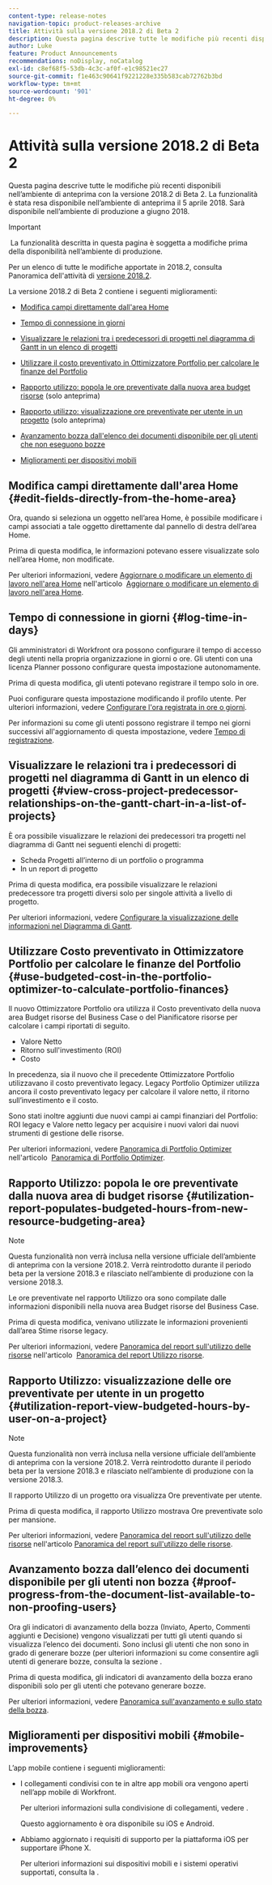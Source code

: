 ```yaml
---
content-type: release-notes
navigation-topic: product-releases-archive
title: Attività sulla versione 2018.2 di Beta 2
description: Questa pagina descrive tutte le modifiche più recenti disponibili nell’ambiente di anteprima con la versione 2018.2 di Beta 2. La funzionalità è stata resa disponibile nell’ambiente di anteprima il 5 aprile 2018. Sarà disponibile nell’ambiente di produzione a giugno 2018.
author: Luke
feature: Product Announcements
recommendations: noDisplay, noCatalog
exl-id: c8ef68f5-53db-4c3c-af0f-e1c98521ec27
source-git-commit: f1e463c90641f9221228e335b583cab72762b3bd
workflow-type: tm+mt
source-wordcount: '901'
ht-degree: 0%

---
```


# Attività sulla versione 2018.2 di Beta 2

Questa pagina descrive tutte le modifiche più recenti disponibili nell’ambiente di anteprima con la versione 2018.2 di Beta 2. La funzionalità è stata resa disponibile nell’ambiente di anteprima il 5 aprile 2018. Sarà disponibile nell’ambiente di produzione a giugno 2018.

>[!IMPORTANT]
>
> La funzionalità descritta in questa pagina è soggetta a modifiche prima della disponibilità nell’ambiente di produzione.

Per un elenco di tutte le modifiche apportate in 2018.2, consulta  Panoramica dell&#39;attività di [versione 2018.2](../../../../product-announcements/product-releases/quarterly-release-archive/2018.2-release-activity/2018-2-release-activity-overview.md).

La versione 2018.2 di Beta 2 contiene i seguenti miglioramenti:

* [Modifica campi direttamente dall&#39;area Home](#edit-fields-directly-from-the-home-area)
* [Tempo di connessione in giorni](#log-time-in-days)
* [Visualizzare le relazioni tra i predecessori di progetti nel diagramma di Gantt in un elenco di progetti](#view-cross-project-predecessor-relationships-on-the-gantt-chart-in-a-list-of-projects)
* [Utilizzare il costo preventivato in Ottimizzatore Portfolio per calcolare le finanze del Portfolio](#use-budgeted-cost-in-the-portfolio-optimizer-to-calculate-portfolio-finances)
* [Rapporto utilizzo: popola le ore preventivate dalla nuova area budget risorse](#utilization-report-populates-budgeted-hours-from-new-resource-budgeting-area) (solo anteprima)

* [Rapporto utilizzo: visualizzazione ore preventivate per utente in un progetto](#utilization-report-view-budgeted-hours-by-user-on-a-project) (solo anteprima)

* [Avanzamento bozza dall&#39;elenco dei documenti disponibile per gli utenti che non eseguono bozze](#proof-progress-from-the-document-list-available-to-non-proofing-users)
* [Miglioramenti per dispositivi mobili](#mobile-improvements)

## Modifica campi direttamente dall&#39;area Home {#edit-fields-directly-from-the-home-area}

Ora, quando si seleziona un oggetto nell’area Home, è possibile modificare i campi associati a tale oggetto direttamente dal pannello di destra dell’area Home. 

Prima di questa modifica, le informazioni potevano essere visualizzate solo nell’area Home, non modificate.

Per ulteriori informazioni, vedere [Aggiornare o modificare un elemento di lavoro nell&#39;area Home](../../../../workfront-basics/using-home/using-the-home-area/update-and-edit-work-item-home.md) nell&#39;articolo  [Aggiornare o modificare un elemento di lavoro nell&#39;area Home](../../../../workfront-basics/using-home/using-the-home-area/update-and-edit-work-item-home.md).

## Tempo di connessione in giorni {#log-time-in-days}

Gli amministratori di Workfront ora possono configurare il tempo di accesso degli utenti nella propria organizzazione in giorni o ore. Gli utenti con una licenza Planner possono configurare questa impostazione autonomamente.

Prima di questa modifica, gli utenti potevano registrare il tempo solo in ore.

Puoi configurare questa impostazione modificando il profilo utente. Per ulteriori informazioni, vedere [Configurare l&#39;ora registrata in ore o giorni](../../../../timesheets/config-timesheet-prefs/config-time-logged-hrs-days.md).

Per informazioni su come gli utenti possono registrare il tempo nei giorni successivi all&#39;aggiornamento di questa impostazione, vedere [Tempo di registrazione](../../../../timesheets/create-and-manage-timesheets/log-time.md).

## Visualizzare le relazioni tra i predecessori di progetti nel diagramma di Gantt in un elenco di progetti {#view-cross-project-predecessor-relationships-on-the-gantt-chart-in-a-list-of-projects}

È ora possibile visualizzare le relazioni dei predecessori tra progetti nel diagramma di Gantt nei seguenti elenchi di progetti:

* Scheda Progetti all’interno di un portfolio o programma
* In un report di progetto

Prima di questa modifica, era possibile visualizzare le relazioni predecessore tra progetti diversi solo per singole attività a livello di progetto.

Per ulteriori informazioni, vedere [Configurare la visualizzazione delle informazioni nel Diagramma di Gantt](../../../../manage-work/gantt-chart/use-the-gantt-chart/configure-info-on-gantt-chart.md). 

## Utilizzare Costo preventivato in Ottimizzatore Portfolio per calcolare le finanze del Portfolio {#use-budgeted-cost-in-the-portfolio-optimizer-to-calculate-portfolio-finances}

Il nuovo Ottimizzatore Portfolio ora utilizza il Costo preventivato della nuova area Budget risorse del Business Case o del Pianificatore risorse per calcolare i campi riportati di seguito.

* Valore Netto
* Ritorno sull&#39;investimento (ROI)
* Costo

In precedenza, sia il nuovo che il precedente Ottimizzatore Portfolio utilizzavano il costo preventivato legacy. Legacy Portfolio Optimizer utilizza ancora il costo preventivato legacy per calcolare il valore netto, il ritorno sull’investimento e il costo.

Sono stati inoltre aggiunti due nuovi campi ai campi finanziari del Portfolio: ROI legacy e Valore netto legacy per acquisire i nuovi valori dai nuovi strumenti di gestione delle risorse.

Per ulteriori informazioni, vedere [Panoramica di Portfolio Optimizer](../../../../manage-work/portfolios/portfolio-optimizer/portfolio-optimizer-overview.md) nell&#39;articolo  [Panoramica di Portfolio Optimizer](../../../../manage-work/portfolios/portfolio-optimizer/portfolio-optimizer-overview.md).

## Rapporto Utilizzo: popola le ore preventivate dalla nuova area di budget risorse {#utilization-report-populates-budgeted-hours-from-new-resource-budgeting-area}

>[!NOTE]
>
>Questa funzionalità non verrà inclusa nella versione ufficiale dell’ambiente di anteprima con la versione 2018.2. Verrà reintrodotto durante il periodo beta per la versione 2018.3 e rilasciato nell’ambiente di produzione con la versione 2018.3. 

Le ore preventivate nel rapporto Utilizzo ora sono compilate dalle informazioni disponibili nella nuova area Budget risorse del Business Case.

Prima di questa modifica, venivano utilizzate le informazioni provenienti dall’area Stime risorse legacy.

Per ulteriori informazioni, vedere [Panoramica del report sull&#39;utilizzo delle risorse](../../../../reports-and-dashboards/reports/using-built-in-reports/resource-utilization-report.md) nell&#39;articolo  [Panoramica del report Utilizzo risorse](../../../../reports-and-dashboards/reports/using-built-in-reports/resource-utilization-report.md).

## Rapporto Utilizzo: visualizzazione delle ore preventivate per utente in un progetto {#utilization-report-view-budgeted-hours-by-user-on-a-project}

>[!NOTE]
>
>Questa funzionalità non verrà inclusa nella versione ufficiale dell’ambiente di anteprima con la versione 2018.2. Verrà reintrodotto durante il periodo beta per la versione 2018.3 e rilasciato nell’ambiente di produzione con la versione 2018.3. 

Il rapporto Utilizzo di un progetto ora visualizza Ore preventivate per utente.

Prima di questa modifica, il rapporto Utilizzo mostrava Ore preventivate solo per mansione. 

Per ulteriori informazioni, vedere [Panoramica del report sull&#39;utilizzo delle risorse](../../../../reports-and-dashboards/reports/using-built-in-reports/resource-utilization-report.md) nell&#39;articolo [Panoramica del report sull&#39;utilizzo delle risorse](../../../../reports-and-dashboards/reports/using-built-in-reports/resource-utilization-report.md).

## Avanzamento bozza dall’elenco dei documenti disponibile per gli utenti non bozza {#proof-progress-from-the-document-list-available-to-non-proofing-users}

Ora gli indicatori di avanzamento della bozza (Inviato, Aperto, Commenti aggiunti e Decisione) vengono visualizzati per tutti gli utenti quando si visualizza l’elenco dei documenti. Sono inclusi gli utenti che non sono in grado di generare bozze (per ulteriori informazioni su come consentire agli utenti di generare bozze, consulta la sezione .

Prima di questa modifica, gli indicatori di avanzamento della bozza erano disponibili solo per gli utenti che potevano generare bozze.

Per ulteriori informazioni, vedere [Panoramica sull&#39;avanzamento e sullo stato della bozza](../../../../review-and-approve-work/proofing/proofing-overview/view-progress-status-proof.md).

## Miglioramenti per dispositivi mobili {#mobile-improvements}

L’app mobile contiene i seguenti miglioramenti:

* I collegamenti condivisi con te in altre app mobili ora vengono aperti nell’app mobile di Workfront.

  Per ulteriori informazioni sulla condivisione di collegamenti, vedere .

  Questo aggiornamento è ora disponibile su iOS e Android.

* Abbiamo aggiornato i requisiti di supporto per la piattaforma iOS per supportare iPhone X.

  Per ulteriori informazioni sui dispositivi mobili e i sistemi operativi supportati, consulta la . 
